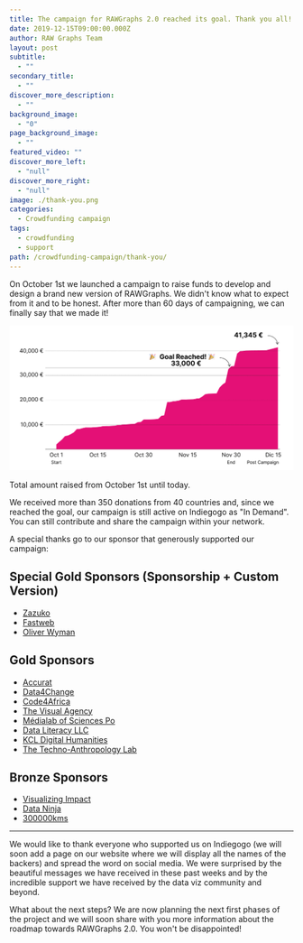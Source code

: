 ```yaml
---
title: The campaign for RAWGraphs 2.0 reached its goal. Thank you all!
date: 2019-12-15T09:00:00.000Z
author: RAW Graphs Team
layout: post
subtitle:
  - ""
secondary_title:
  - ""
discover_more_description:
  - ""
background_image:
  - "0"
page_background_image:
  - ""
featured_video: ""
discover_more_left:
  - "null"
discover_more_right:
  - "null"
image: ./thank-you.png
categories:
  - Crowdfunding campaign
tags:
  - crowdfunding
  - support
path: /crowdfunding-campaign/thank-you/
---
```

On October 1st we launched a campaign to raise funds to develop and design a brand new version of RAWGraphs. We didn't know what to expect from it and to be honest. After more than 60 days of campaigning, we can finally say that we made it!



![](./thank-you-chart2.jpg)
<p id="caption-attachment-778" class="wp-caption-text">
Total amount raised from October 1st until today.
</p>

We received more than 350 donations from 40 countries and, since we reached the goal, our campaign is still active on Indiegogo as "In Demand". You can still contribute and share the campaign within your network.

A special thanks go to our sponsor that generously supported our campaign:

## Special Gold Sponsors (Sponsorship + Custom Version)

- [Zazuko](https://zazuko.com/)
- [Fastweb](https://www.fastweb.it/)
- [Oliver Wyman](http://oliverwyman.com/)

## Gold Sponsors
- [Accurat](https://www.accurat.it/)
- [Data4Change](https://data4chan.ge/)
- [Code4Africa](https://twitter.com/code4africa)
- [The Visual Agency](https://thevisualagency.com/)
- [Médialab of Sciences Po](https://medialab.sciencespo.fr/)
- [Data Literacy LLC](https://dataliteracy.com/)
- [KCL Digital Humanities](https://blogs.kcl.ac.uk/ddh/)
- [The Techno-Anthropology Lab](https://www.tantlab.aau.dk/)

## Bronze Sponsors
- [Visualizing Impact](https://visualizingimpact.org/)
- [Data Ninja](https://www.dataninja.it/it/)
- [300000kms](http://300000kms.net/)

<hr>

We would like to thank everyone who supported us on Indiegogo (we will soon add a page on our website where we will display all the names of the backers) and spread the word on social media. We were surprised by the beautiful messages we have received in these past weeks and by the incredible support we have received by the data viz community and beyond.

What about the next steps? We are now planning the next first phases of the project and we will soon share with you more information about the roadmap towards RAWGraphs 2.0. You won't be disappointed!
